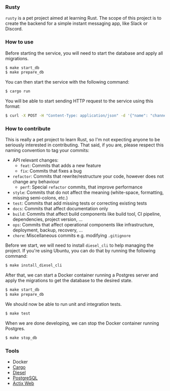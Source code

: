 ### Rusty 

`rusty` is a pet project aimed at learning Rust. The scope of this project is to create the backend for a simple instant messaging app, like Slack or Discord.

### How to use

Before starting the service, you will need to start the database and apply all migrations.

```bash
$ make start_db
$ make prepare_db
```

You can then start the service with the following command:

```bash
$ cargo run
```

You will be able to start sending HTTP request to the service using this format:

```bash
$ curl -X POST -H "Content-Type: application/json" -d '{"name": "channel name", "description": "test channel"}' http://127.0.0.1:8080/channel
```

### How to contribute

This is really a pet project to learn Rust, so I'm not expecting anyone to be seriously interested in contributing. That said, if you are, please respect this naming convention to tag your commits:

* API relevant changes:
    * `feat`: Commits that adds a new feature
    * `fix`: Commits that fixes a bug
* `refactor`: Commits that rewrite/restructure your code, however does not change any behaviour
    * `perf`: Special `refactor` commits, that improve performance
* `style`: Commits that do not affect the meaning (white-space, formatting, missing semi-colons, etc.)
* `test`: Commits that add missing tests or correcting existing tests
* `docs`: Commits that affect documentation only
* `build`: Commits that affect build components like build tool, CI pipeline, dependencies, project version, ...
* `ops`: Commits that affect operational components like infrastructure, deployment, backup, recovery, ...
* `chore`: Miscellaneous commits e.g. modifying `.gitignore`

Before we start, we will need to install `diesel_cli` to help managing the project. If you're using Ubuntu, you can do that by running the following command:

```bash
$ make install_diesel_cli
```

After that, we can start a Docker container running a Postgres server and apply the migrations to get the database to the desired state.

```bash
$ make start_db
$ make prepare_db
```

We should now be able to run unit and integration tests.

```bash
$ make test
```

When we are done developing, we can stop the Docker container running Postgres.

```bash
$ make stop_db
```

### Tools

- Docker
- [Cargo](https://github.com/rust-lang/cargo)
- [Diesel](https://github.com/diesel-rs/diesel)
- [PostgreSQL](https://github.com/postgres/postgres)
- [Actix Web](https://github.com/actix/actix-web)
